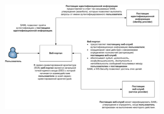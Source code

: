 ![Схема взаимодействия пользователя, веб-портала, поставщика идентификационной информации и поставщика веб-служб](scheme.png)

